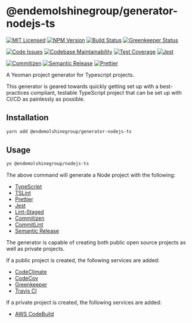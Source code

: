# @endemolshinegroup/generator-nodejs-ts

[![MIT Licensed][icon-license]][link-license]
[![NPM Version][icon-npm]][link-npm]
[![Build Status][icon-ci]][link-ci]
[![Greenkeeper Status][icon-greenkeeper]][link-greenkeeper]

[![Code Issues][icon-issues]][link-issues]
[![Codebase Maintainability][icon-maintainability]][link-maintainability]
[![Test Coverage][icon-coverage]][link-coverage]
[![Jest][icon-jest]][link-jest]

[![Commitizen][icon-commitizen]][link-commitizen]
[![Semantic Release][icon-semantic-release]][link-semantic-release]
[![Prettier][icon-prettier]][link-prettier]

A Yeoman project generator for Typescript projects.

This generator is geared towards quickly getting set up with a best-practices
compliant, testable TypeScript project that can be set up with CI/CD as
painlessly as possible.

## Installation

```bash
yarn add @endemolshinegroup/generator-nodejs-ts
```

## Usage

```bash
yo @endemolshinegroup/nodejs-ts
```

The above command will generate a Node project with the following:

- [TypeScript](https://www.typescriptlang.org/)
- [TSLint](https://palantir.github.io/tslint/)
- [Prettier](https://prettier.io/)
- [Jest](https://jestjs.io/)
- [Lint-Staged](https://github.com/okonet/lint-staged)
- [Commitizen](https://commitizen.github.io/cz-cli/)
- [CommitLint](https://marionebl.github.io/commitlint/#/)
- [Semantic Release](https://semantic-release.gitbooks.io/)

The generator is capable of creating both public open source projects as well
as private projects.

If a public project is created, the following services are added:

- [CodeClimate](https://codeclimate.com/)
- [CodeCov](https://codecov.io/)
- [Greenkeeper](https://greenkeeper.io/)
- [Travis CI](http://travis-ci.com/)

If a private project is created, the following services are added:

- [AWS CodeBuild](https://aws.amazon.com/codebuild/)

[icon-license]: https://img.shields.io/github/license/EndemolShineGroup/generator-nodejs-ts.svg?longCache=true&style=flat-square
[link-license]: LICENSE
[icon-npm]: https://img.shields.io/npm/v/@endemolshinegroup/generator-nodejs-ts.svg?longCache=true&style=flat-square
[link-npm]: https://www.npmjs.com/package/@endemolshinegroup/generator-nodejs-ts
[icon-ci]: https://img.shields.io/travis/EndemolShineGroup/generator-nodejs-ts.svg?longCache=true&style=flat-square
[link-ci]: https://travis-ci.org/EndemolShineGroup/generator-nodejs-ts
[icon-greenkeeper]: https://img.shields.io/badge/greenkeeper-enabled-brightgreen.svg?longCache=true&style=flat-square
[link-greenkeeper]: https://greenkeeper.io/

[icon-issues]: https://img.shields.io/codeclimate/issues/EndemolShineGroup/generator-nodejs-ts.svg?longCache=true&style=flat-square
[link-issues]: https://codeclimate.com/github/EndemolShineGroup/generator-nodejs-ts/issues
[icon-maintainability]: https://img.shields.io/codeclimate/maintainability/EndemolShineGroup/generator-nodejs-ts.svg?longCache=true&style=flat-square
[link-maintainability]: https://codeclimate.com/github/EndemolShineGroup/generator-nodejs-ts
[icon-coverage]: https://img.shields.io/codecov/c/github/EndemolShineGroup/generator-nodejs-ts/develop.svg?longCache=true&style=flat-square
[link-coverage]: https://codecov.io/gh/EndemolShineGroup/generator-nodejs-ts

[icon-jest]: https://img.shields.io/badge/tested_with-jest-99424f.svg?longCache=true&style=flat-square
[link-jest]: https://jestjs.io/

[icon-commitizen]: https://img.shields.io/badge/commitizen-friendly-brightgreen.svg?longCache=true&style=flat-square
[link-commitizen]: http://commitizen.github.io/cz-cli/
[icon-semantic-release]: https://img.shields.io/badge/%20%20%F0%9F%93%A6%F0%9F%9A%80-semantic--release-e10079.svg?longCache=true&style=flat-square
[link-semantic-release]: https://semantic-release.gitbooks.io/semantic-release/
[icon-prettier]: https://img.shields.io/badge/code_style-prettier-ff69b4.svg?longCache=true&style=flat-square
[link-prettier]: https://prettier.io/

